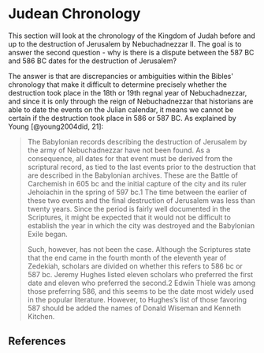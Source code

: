 # Judean Chronology

This section will look at the chronology of the Kingdom of Judah before and up to the destruction of Jerusalem by
Nebuchadnezzar II. The goal is to answer the second question - why is there is a dispute between the 587 BC and 586 BC
dates for the destruction of Jerusalem?

The answer is that are discrepancies or ambiguities within the Bibles' chronology that make it difficult to determine
precisely whether the destruction took place in the 18th or 19th regnal year of Nebuchadnezzar, and since it is only
through the reign of Nebuchadnezzar that historians are able to date the events on the Julian calendar, it means we
cannot be certain if the destruction took place in 586 or 587 BC. As explained by Young [@young2004did, 21]:

> The Babylonian records describing the destruction of Jerusalem by the army of Nebuchadnezzar have not been found. As a
> consequence, all dates for that event must be derived from the scriptural record, as tied to the last events prior to
> the destruction that are described in the Babylonian archives. These are the Battle of Carchemish in 605 bc and the
> initial capture of the city and its ruler Jehoiachin in the spring of 597 bc.1 The time between the earlier of these
> two events and the final destruction of Jerusalem was less than twenty years. Since the period is fairly well
> documented in the Scriptures, it might be expected that it would not be difficult to establish the year in which the
> city was destroyed and the Babylonian Exile began.
>
> Such, however, has not been the case. Although the Scriptures state that the end came in the fourth month of the
> eleventh year of Zedekiah, scholars are divided on whether this refers to 586 bc or 587 bc. Jeremy Hughes listed
> eleven scholars who preferred the first date and eleven who preferred the second.2 Edwin Thiele was among those
> preferring 586, and this seems to be the date most widely used in the popular literature. However, to Hughes’s list of
> those favoring 587 should be added the names of Donald Wiseman and Kenneth Kitchen.

## References
